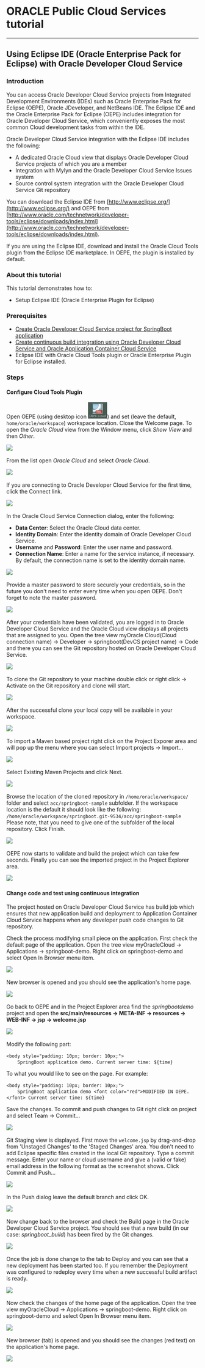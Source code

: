 # ORACLE Public Cloud Services tutorial #
-----
## Using Eclipse IDE (Oracle Enterprise Pack for Eclipse) with Oracle Developer Cloud Service ##

### Introduction ###
You can access Oracle Developer Cloud Service projects from Integrated Development Environments (IDEs) such as Oracle Enterprise Pack for Eclipse (OEPE), Oracle JDeveloper, and NetBeans IDE. The Eclipse IDE and the Oracle Enterprise Pack for Eclipse (OEPE) includes integration for Oracle Developer Cloud Service, which conveniently exposes the most common Cloud development tasks from within the IDE.

Oracle Developer Cloud Service integration with the Eclipse IDE includes the following:

+ A dedicated Oracle Cloud view that displays Oracle Developer Cloud Service projects of which you are a member
+ Integration with Mylyn and the Oracle Developer Cloud Service Issues system
+ Source control system integration with the Oracle Developer Cloud Service Git repository

You can download the Eclipse IDE from [http://www.eclipse.org/](http://www.eclipse.org/) and OEPE from [http://www.oracle.com/technetwork/developer-tools/eclipse/downloads/index.html](http://www.oracle.com/technetwork/developer-tools/eclipse/downloads/index.html).

If you are using the Eclipse IDE, download and install the Oracle Cloud Tools plugin from the Eclipse IDE marketplace. In OEPE, the plugin is installed by default.

### About this tutorial ###
This tutorial demonstrates how to:
	
+ Setup Eclipse IDE (Oracle Enterprise Plugin for Eclipse)

### Prerequisites ###

+ [Create Oracle Developer Cloud Service project for SpringBoot application](https://github.com/oracle-weblogic/weblogic-innovation-seminars/blob/caf-12.2.1/cloud.demos/jcs.basics/create.devcs.project.springboot.md)
+ [Create continuous build integration using Oracle Developer Cloud Service and Oracle Application Container Cloud Service](https://github.com/oracle-weblogic/weblogic-innovation-seminars/blob/caf-12.2.1/cloud.demos/jcs.basics/devcs.accs.ci.md)
+ Eclipse IDE with Oracle Cloud Tools plugin or Oracle Enterprise Plugin for Eclipse installed.

### Steps ###

#### Configure Cloud Tools Plugin ####

Open OEPE (using desktop icon ![](images/dcs/oepe.00.png)) and set (leave the default, `home/oracle/workspace`) workspace location. Close the Welcome page. To open the *Oracle Cloud* view from the Window menu, click *Show View* and then *Other*.

![](images/dcs/oepe.01.png)

From the list open *Oracle Cloud* and select *Oracle Cloud*.

![](images/dcs/oepe.02.png)

If you are connecting to Oracle Developer Cloud Service for the first time, click the Connect link.

![](images/dcs/oepe.03.png)

In the Oracle Cloud Service Connection dialog, enter the following:

+ **Data Center**: Select the Oracle Cloud data center.
+ **Identity Domain**: Enter the identity domain of Oracle Developer Cloud Service.
+ **Username** and **Password**: Enter the user name and password.
+ **Connection Name**: Enter a name for the service instance, if necessary. By default, the connection name is set to the identity domain name.

![](images/dcs/oepe.04.png)

Provide a master password to store securely your credentials, so in the future you don't need to enter every time when you open OEPE. Don't forget to note the master password.

![](images/dcs/oepe.05.png)

After your credentials have been validated, you are logged in to Oracle Developer Cloud Service and the Oracle Cloud view displays all projects that are assigned to you. Open the tree view myOracle Cloud(Cloud connection name) -> Developer -> springboot(DevCS project name) -> Code and there you can see the Git repository hosted on Oracle Developer Cloud Service.

![](images/dcs/oepe.06.png)

To clone the Git repository to your machine double click or right click -> Activate on the Git repository and clone will start.

![](images/dcs/oepe.07.png)

After the successful clone your local copy will be available in your workspace.

![](images/dcs/oepe.08.png)

To import a Maven based project right click on the Project Exporer area and will pop up the menu where you can select Import projects -> Import...

![](images/dcs/oepe.09.png)

Select Existing Maven Projects and click Next.

![](images/dcs/oepe.10.png)

Browse the location of the cloned repository in `/home/oracle/workspace/` folder and select `acc/springboot-sample` subfolder. If the workspace location is the default it should look like the following: `/home/oracle/workspace/springboot.git-9534/acc/springboot-sample`
Please note, that you need to give one of the subfolder of the local repository.
Click Finish.

![](images/dcs/oepe.11.png)

OEPE now starts to validate and build the project which can take few seconds. Finally you can see the imported project in the Project Explorer area.

![](images/dcs/oepe.12.png)

#### Change code and test using continuous integration ####

The project hosted on Oracle Developer Cloud Service has build job which ensures that new application build and deployment to Application Container Cloud Service happens when any developer push code changes to Git repository.

Check the process modifying small piece on the application. First check the default page of the application. Open the tree view myOracleCloud -> Applications -> springboot-demo. Right click on springboot-demo and select Open In Browser menu item.

![](images/dcs/oepe.13.png)

New browser is opened and you should see the application's home page.

![](images/dcs/oepe.14.png)

Go back to OEPE and in the Project Explorer area find the *springbootdemo* project and open the **src/main/resources -> META-INF -> resources -> WEB-INF -> jsp -> welcome.jsp**

![](images/dcs/oepe.15.png)

Modify the following part:

	<body style="padding: 10px; border: 10px;">
		SpringBoot application demo. Current server time: ${time}

To what you would like to see on the page. For example:

	<body style="padding: 10px; border: 10px;">
		SpringBoot application demo <font color="red">MODIFIED IN OEPE.</font> Current server time: ${time}

Save the changes. To commit and push changes to Git right click on project and select Team -> Commit...

![](images/dcs/change.16.png) 

Git Staging view is displayed. First move the `welcome.jsp` by drag-and-drop from 'Unstaged Changes' to the 'Staged Changes' area. You don't need to add Eclipse specific files created in the local Git repository. Type a commit message. Enter your name or cloud username and give a (valid or fake) email address in the following format as the screenshot shows. Click Commit and Push...

![](images/dcs/oepe.16.png)

In the Push dialog leave the default branch and click OK.

![](images/dcs/oepe.17.png)

Now change back to the browser and check the Build page in the Oracle Developer Cloud Service project. You should see that a new build (in our case: *springboot_build*) has been fired by the Git changes.

![](images/dcs/change.20.png)

Once the job is done change to the tab to Deploy and you can see that a new deployment has been started too. If you remember the Deployment was configured to redeploy every time when a new successful build artifact is ready.

![](images/dcs/change.21.png)

Now check the changes of the home page of the application. Open the tree view myOracleCloud -> Applications -> springboot-demo. Right click on springboot-demo and select Open In Browser menu item.

![](images/dcs/oepe.13.png)

New browser (tab) is opened and you should see the changes (red text) on the application's home page.

![](images/dcs/oepe.18.png)
